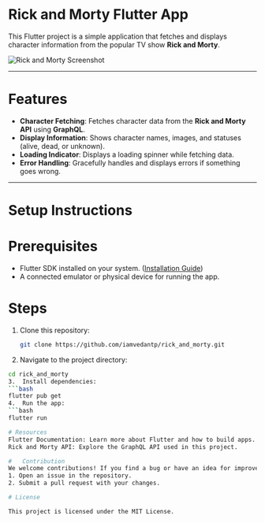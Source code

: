# Rick and Morty Flutter App

This Flutter project is a simple application that fetches and displays character information from the popular TV show **Rick and Morty**.

![Rick and Morty Screenshot](https://github.com/iamvedantp/rick_and_morty/assets/128803902/6760966c-d925-40bc-8e14-27332a19e488)

---

# Features

- **Character Fetching**: Fetches character data from the **Rick and Morty API** using **GraphQL**.
- **Display Information**: Shows character names, images, and statuses (alive, dead, or unknown).
- **Loading Indicator**: Displays a loading spinner while fetching data.
- **Error Handling**: Gracefully handles and displays errors if something goes wrong.

---

# Setup Instructions

# Prerequisites

- Flutter SDK installed on your system. ([Installation Guide](https://flutter.dev/docs/get-started/install))
- A connected emulator or physical device for running the app.

# Steps

1. Clone this repository:
   ```bash
   git clone https://github.com/iamvedantp/rick_and_morty.git
   ```
2. Navigate to the project directory:

````bash
cd rick_and_morty
3.  Install dependencies:
```bash
flutter pub get
4.  Run the app:
```bash
flutter run

# Resources
Flutter Documentation: Learn more about Flutter and how to build apps.
Rick and Morty API: Explore the GraphQL API used in this project.

#   Contribution
We welcome contributions! If you find a bug or have an idea for improvement:
1. Open an issue in the repository.
2. Submit a pull request with your changes.

# License

This project is licensed under the MIT License.
````
